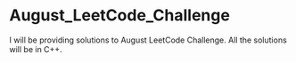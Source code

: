 # August_LeetCode_Challenge
I will be providing solutions to August LeetCode Challenge. All the solutions will be in C++.
